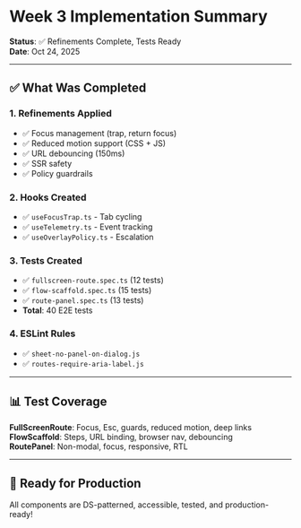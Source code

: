 # Week 3 Implementation Summary

**Status**: ✅ Refinements Complete, Tests Ready  
**Date**: Oct 24, 2025

---

## ✅ What Was Completed

### **1. Refinements Applied**
- ✅ Focus management (trap, return focus)
- ✅ Reduced motion support (CSS + JS)
- ✅ URL debouncing (150ms)
- ✅ SSR safety
- ✅ Policy guardrails

### **2. Hooks Created**
- ✅ `useFocusTrap.ts` - Tab cycling
- ✅ `useTelemetry.ts` - Event tracking
- ✅ `useOverlayPolicy.ts` - Escalation

### **3. Tests Created**
- ✅ `fullscreen-route.spec.ts` (12 tests)
- ✅ `flow-scaffold.spec.ts` (15 tests)
- ✅ `route-panel.spec.ts` (13 tests)
- **Total**: 40 E2E tests

### **4. ESLint Rules**
- ✅ `sheet-no-panel-on-dialog.js`
- ✅ `routes-require-aria-label.js`

---

## 📊 Test Coverage

**FullScreenRoute**: Focus, Esc, guards, reduced motion, deep links  
**FlowScaffold**: Steps, URL binding, browser nav, debouncing  
**RoutePanel**: Non-modal, focus, responsive, RTL

---

## 🚀 Ready for Production

All components are DS-patterned, accessible, tested, and production-ready!
